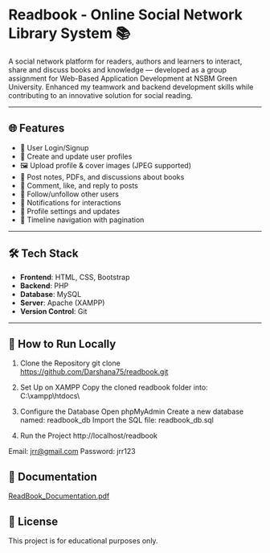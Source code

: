 # Readbook - Online Social Network Library System 📚

A social network platform for readers, authors and learners to interact, share and discuss books and knowledge — developed as a group assignment for Web-Based Application Development at NSBM Green University. Enhanced my teamwork and backend development skills while contributing to an innovative solution for social reading.

---

## 🌐 Features

- 🔐 User Login/Signup
- 👤 Create and update user profiles
- 🖼️ Upload profile & cover images (JPEG supported)
- 📖 Post notes, PDFs, and discussions about books
- 💬 Comment, like, and reply to posts
- 👥 Follow/unfollow other users
- 🔔 Notifications for interactions
- 📄 Profile settings and updates
- 🧭 Timeline navigation with pagination

---

## 🛠️ Tech Stack

- **Frontend**: HTML, CSS, Bootstrap
- **Backend**: PHP
- **Database**: MySQL
- **Server**: Apache (XAMPP)
- **Version Control**: Git

---

## 🚀 How to Run Locally

1. Clone the Repository
git clone https://github.com/Darshana75/readbook.git

2. Set Up on XAMPP
Copy the cloned readbook folder into:
C:\xampp\htdocs\

3. Configure the Database
Open phpMyAdmin
Create a new database named: readbook_db
Import the SQL file: readbook_db.sql

4. Run the Project
http://localhost/readbook

Email: jrr@gmail.com
Password: jrr123

## 📖 Documentation
[ReadBook_Documentation.pdf](https://github.com/user-attachments/files/21523013/ReadBook_Documentation.pdf)

## 📄 License
This project is for educational purposes only.
